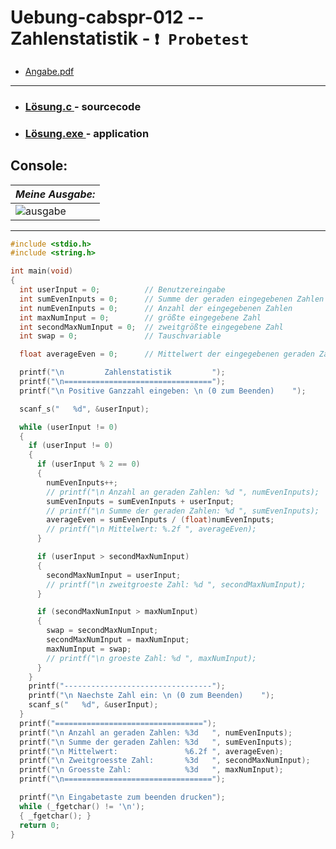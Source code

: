 # Uebung-cabspr-012 -- Zahlenstatistik  - `❗ Probetest `

- [Angabe.pdf](https://github.com/IxI-Enki/Uebung-cabspr-012/blob/main/BSP10.pdf)

---

- ### [Lösung.c ](https://github.com/IxI-Enki/Uebung-cabspr-012/blob/main/Zahlenstatistik.c) - sourcecode  
- ### [Lösung.exe ](https://github.com/IxI-Enki/Uebung-cabspr-012/blob/main/Zahlenstatistik.exe) - application  

<sub><sup>
---
</sup></sub>

## Console:
| *Meine Ausgabe:* |
| :-------- |
| ![ausgabe](https://github.com/IxI-Enki/Uebung-cabspr-012/assets/138018029/d5da2f32-3dc0-48e8-92ae-cdf61fe4490a) |

---

```c
#include <stdio.h>
#include <string.h>

int main(void)
{
  int userInput = 0;          // Benutzereingabe
  int sumEvenInputs = 0;      // Summe der geraden eingegebenen Zahlen
  int numEvenInputs = 0;      // Anzahl der eingegebenen Zahlen
  int maxNumInput = 0;        // größte eingegebene Zahl
  int secondMaxNumInput = 0;  // zweitgrößte eingegebene Zahl
  int swap = 0;               // Tauschvariable

  float averageEven = 0;      // Mittelwert der eingegebenen geraden Zahlen %.2f (2 Nachkommastellen)

  printf("\n         Zahlenstatistik         ");
  printf("\n=================================");
  printf("\n Positive Ganzzahl eingeben: \n (0 zum Beenden)    ");

  scanf_s("   %d", &userInput);

  while (userInput != 0)
  {
    if (userInput != 0)
    {
      if (userInput % 2 == 0)
      {
        numEvenInputs++;
        // printf("\n Anzahl an geraden Zahlen: %d ", numEvenInputs);
        sumEvenInputs = sumEvenInputs + userInput;
        // printf("\n Summe der geraden Zahlen: %d ", sumEvenInputs);
        averageEven = sumEvenInputs / (float)numEvenInputs;
        // printf("\n Mittelwert: %.2f ", averageEven);
      }

      if (userInput > secondMaxNumInput)
      {
        secondMaxNumInput = userInput;
        // printf("\n zweitgroeste Zahl: %d ", secondMaxNumInput);
      }

      if (secondMaxNumInput > maxNumInput)
      {
        swap = secondMaxNumInput;
        secondMaxNumInput = maxNumInput;
        maxNumInput = swap;
        // printf("\n groeste Zahl: %d ", maxNumInput);
      }
    }
    printf("---------------------------------");
    printf("\n Naechste Zahl ein: \n (0 zum Beenden)    ");
    scanf_s("   %d", &userInput);
  }         
  printf("=================================");
  printf("\n Anzahl an geraden Zahlen: %3d   ", numEvenInputs);
  printf("\n Summe der geraden Zahlen: %3d   ", sumEvenInputs);
  printf("\n Mittelwert:               %6.2f ", averageEven);
  printf("\n Zweitgroesste Zahl:       %3d   ", secondMaxNumInput);
  printf("\n Groesste Zahl:            %3d   ", maxNumInput);
  printf("\n=================================");

  printf("\n Eingabetaste zum beenden drucken");
  while (_fgetchar() != '\n');
  { _fgetchar(); }
  return 0;
}
```
